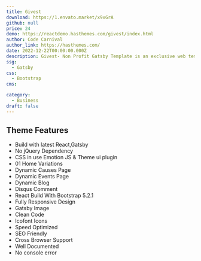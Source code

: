 ```yaml
---
title: Givest
download: https://1.envato.market/x9xGrA
github: null
price: 24
demo: https://reactdemo.hasthemes.com/givest/index.html
author: Code Carnival
author_link: https://hasthemes.com/
date: 2022-12-22T00:00:00.000Z
description: Givest- Non Profit Gatsby Template is an exclusive web template that helps designers and web developers build a modern website for non-profit organizations. 
ssg:
  - Gatsby
css:
  - Bootstrap
cms:

category:
  - Business
draft: false
---
```

## Theme Features

- Build with latest React,Gatsby
- No jQuery Dependency
- CSS in use Emotion JS & Theme ui plugin
- 01 Home Variations
- Dynamic Causes Page
- Dynamic Events Page
- Dynamic Blog
- Disqus Comment
- React Build With Bootstrap 5.2.1
- Fully Responsive Design
- Gatsby Image
- Clean Code
- Icofont Icons
- Speed Optimized
- SEO Friendly
- Cross Browser Support
- Well Documented
- No console error
